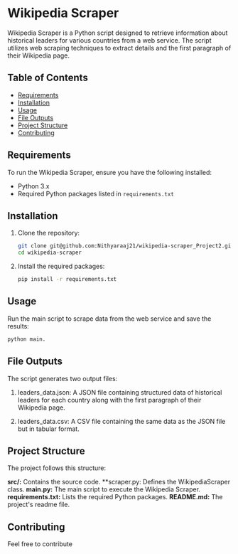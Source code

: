 # Wikipedia Scraper

Wikipedia Scraper is a Python script designed to retrieve information about historical leaders for various countries from a web service. The script utilizes web scraping techniques to extract details and the first paragraph of their Wikipedia page.

## Table of Contents

- [Requirements](#requirements)
- [Installation](#installation)
- [Usage](#usage)
- [File Outputs](#file-outputs)
- [Project Structure](#project-structure)
- [Contributing](#contributing)


## Requirements

To run the Wikipedia Scraper, ensure you have the following installed:

- Python 3.x
- Required Python packages listed in `requirements.txt`

## Installation

1. Clone the repository:

    ```bash
    git clone git@github.com:Nithyaraaj21/wikipedia-scraper_Project2.git
    cd wikipedia-scraper
    ```

2. Install the required packages:

    ```bash
    pip install -r requirements.txt
    ```

## Usage

Run the main script to scrape data from the web service and save the results:

```bash
python main.
```
## File Outputs

The script generates two output files:

1. leaders_data.json: A JSON file containing structured data of historical leaders for each country along with the first paragraph of their Wikipedia page.

2. leaders_data.csv: A CSV file containing the same data as the JSON file but in tabular format.

## Project Structure
The project follows this structure:

**src/:** Contains the source code.
     **scraper.py: Defines the WikipediaScraper class.
**main.py:** The main script to execute the Wikipedia Scraper.
**requirements.txt:** Lists the required Python packages.
**README.md:** The project's readme file.


## Contributing
Feel free to contribute